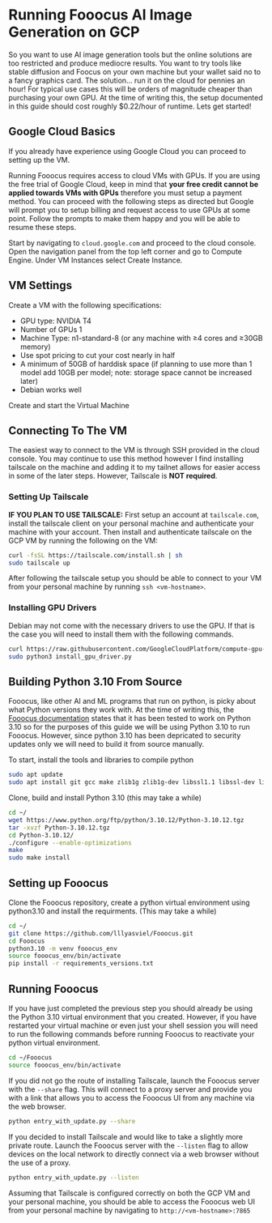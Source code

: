 # Running Fooocus AI Image Generation on GCP
So you want to use AI image generation tools but the online solutions are too restricted and produce mediocre results. You want to try tools like stable diffusion and Foocus on your own machine but your wallet said no to a fancy graphics card. The solution... run it on the cloud for pennies an hour! For typical use cases this will be orders of magnitude cheaper than purchasing your own GPU. At the time of writing this, the setup documented in this guide should cost roughly $0.22/hour of runtime. Lets get started!

## Google Cloud Basics
If you already have experience using Google Cloud you can proceed to setting up the VM.

Running Fooocus requires access to cloud VMs with GPUs. If you are using the free trial of Google Cloud, keep in mind that **your free credit cannot be applied towards VMs with GPUs** therefore you must setup a payment method. You can proceed with the following steps as directed but Google will prompt you to setup billing and request access to use GPUs at some point. Follow the prompts to make them happy and you will be able to resume these steps. 

Start by navigating to `cloud.google.com` and proceed to the cloud console. Open the navigation panel from the top left corner and go to Compute Engine. Under VM Instances select Create Instance.

## VM Settings
Create a VM with the following specifications:
* GPU type: NVIDIA T4
* Number of GPUs 1
* Machine Type: n1-standard-8 (or any machine with ≥4 cores and ≥30GB memory)
* Use spot pricing to cut your cost nearly in half
* A minimum of 50GB of harddisk space (if planning to use more than 1 model add 10GB per model; note: storage space cannot be increased later)
* Debian works well

Create and start the Virtual Machine

## Connecting To The VM
The easiest way to connect to the VM is through SSH provided in the cloud console. You may continue to use this method however I find installing tailscale on the machine and adding it to my tailnet allows for easier access in some of the later steps. However, Tailscale is **NOT required**.

### Setting Up Tailscale
**IF YOU PLAN TO USE TAILSCALE:** First setup an account at `tailscale.com`, install the tailscale client on your personal machine and authenticate your machine with your account. Then install and authenticate tailscale on the GCP VM by running the following on the VM:
```bash
curl -fsSL https://tailscale.com/install.sh | sh
sudo tailscale up
```
After following the tailscale setup you should be able to connect to your VM from your personal machine by running `ssh <vm-hostname>`.

### Installing GPU Drivers
Debian may not come with the necessary drivers to use the GPU. If that is the case you will need to install them with the following commands.
```bash
curl https://raw.githubusercontent.com/GoogleCloudPlatform/compute-gpu-installation/main/linux/install_gpu_driver.py --output install_gpu_driver.py
sudo python3 install_gpu_driver.py
```

## Building Python 3.10 From Source
Fooocus, like other AI and ML programs that run on python, is picky about what Python versions they work with. At the time of writing this, the [Fooocus documentation](https://github.com/lllyasviel/Fooocus) states that it has been tested to work on Python 3.10 so for the purposes of this guide we will be using Python 3.10 to run Fooocus. However, since python 3.10 has been depricated to security updates only we will need to build it from source manually. 

To start, install the tools and libraries to compile python
```bash
sudo apt update
sudo apt install git gcc make zlib1g zlib1g-dev libssl1.1 libssl-dev libffi-dev libbz2-dev lzma liblzma-dev
```

Clone, build and install Python 3.10 (this may take a while)
```bash
cd ~/
wget https://www.python.org/ftp/python/3.10.12/Python-3.10.12.tgz
tar -xvzf Python-3.10.12.tgz
cd Python-3.10.12/
./configure --enable-optimizations
make
sudo make install
```

## Setting up Fooocus
Clone the Fooocus repository, create a python virtual environment using python3.10 and install the requirments. (This may take a while)
```bash
cd ~/
git clone https://github.com/lllyasviel/Fooocus.git
cd Fooocus
python3.10 -m venv fooocus_env
source fooocus_env/bin/activate
pip install -r requirements_versions.txt
```

## Running Fooocus
If you have just completed the previous step you should already be using the Python 3.10 virtual environment that you created. However, if you have restarted your virtual machine or even just your shell session you will need to run the following commands before running Fooocus to reactivate your python virtual environment.
```bash
cd ~/Fooocus
source fooocus_env/bin/activate
```

If you did not go the route of installing Tailscale, launch the Fooocus server with the `--share` flag. This will connect to a proxy server and provide you with a link that allows you to access the Fooocus UI from any machine via the web browser.
```bash
python entry_with_update.py --share
```

If you decided to install Tailscale and would like to take a slightly more private route. Launch the Fooocus server with the `--listen` flag to allow devices on the local network to directly connect via a web browser without the use of a proxy. 
```bash
python entry_with_update.py --listen
```
Assuming that Tailscale is configured correctly on both the GCP VM and your personal machine, you should be able to access the Fooocus web UI from your personal machine by navigating to `http://<vm-hostname>:7865`